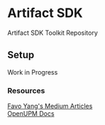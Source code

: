 # Artifact SDK

Artifact SDK Toolkit Repository

## Setup

Work in Progress

### Resources

[Favo Yang's Medium Articles](https://medium.com/@favoyang)  
[OpenUPM Docs](https://openupm.com/docs/)
